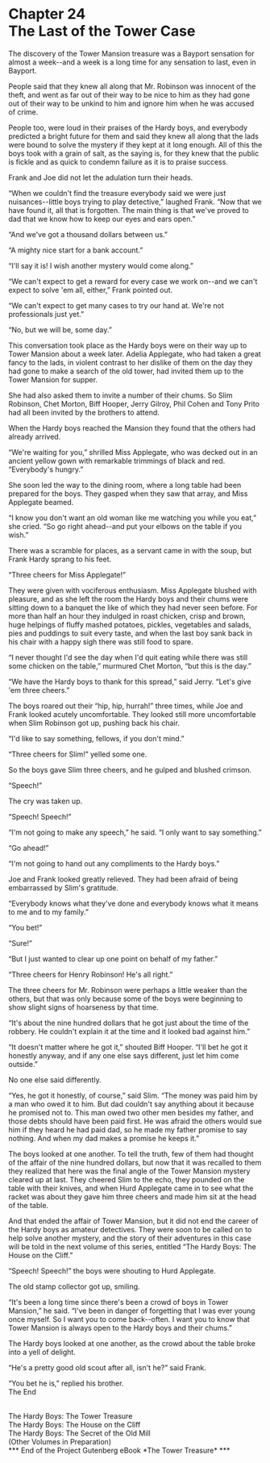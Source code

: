# Chapter 24 <br/> The Last of the Tower Case


The discovery of the Tower Mansion treasure was a Bayport sensation for almost a week--and a week is a long time for any sensation to last, even in Bayport.

People said that they knew all along that Mr. Robinson was innocent of the theft, and went as far out of their way to be nice to him as they had gone out of their way to be unkind to him and ignore him when he was accused of crime.

People too, were loud in their praises of the Hardy boys, and everybody predicted a bright future for them and said they knew all along that the lads were bound to solve the mystery if they kept at it long enough. All of this the boys took with a grain of salt, as the saying is, for they knew that the public is fickle and as quick to condemn failure as it is to praise success.

Frank and Joe did not let the adulation turn their heads.

“When we couldn't find the treasure everybody said we were just nuisances--little boys trying to play detective,” laughed Frank. “Now that we have found it, all that is forgotten. The main thing is that we've proved to dad that we know how to keep our eyes and ears open.”

“And we've got a thousand dollars between us.”

“A mighty nice start for a bank account.”

“I'll say it is! I wish another mystery would come along.”

“We can't expect to get a reward for every case we work on--and we can't expect to solve 'em all, either,” Frank pointed out.

“We can't expect to get many cases to try our hand at. We're not professionals just yet.”

“No, but we will be, some day.”

This conversation took place as the Hardy boys were on their way up to Tower Mansion about a week later. Adelia Applegate, who had taken a great fancy to the lads, in violent contrast to her dislike of them on the day they had gone to make a search of the old tower, had invited them up to the Tower Mansion for supper.

She had also asked them to invite a number of their chums. So Slim Robinson, Chet Morton, Biff Hooper, Jerry Gilroy, Phil Cohen and Tony Prito had all been invited by the brothers to attend.

When the Hardy boys reached the Mansion they found that the others had already arrived.

“We're waiting for you,” shrilled Miss Applegate, who was decked out in an ancient yellow gown with remarkable trimmings of black and red. “Everybody's hungry.”

She soon led the way to the dining room, where a long table had been prepared for the boys. They gasped when they saw that array, and Miss Applegate beamed.

“I know you don't want an old woman like me watching you while you eat,” she cried. “So go right ahead--and put your elbows on the table if you wish.”

There was a scramble for places, as a servant came in with the soup, but Frank Hardy sprang to his feet.

“Three cheers for Miss Applegate!”

They were given with vociferous enthusiasm. Miss Applegate blushed with pleasure, and as she left the room the Hardy boys and their chums were sitting down to a banquet the like of which they had never seen before. For more than half an hour they indulged in roast chicken, crisp and brown, huge helpings of fluffy mashed potatoes, pickles, vegetables and salads, pies and puddings to suit every taste, and when the last boy sank back in his chair with a happy sigh there was still food to spare.

“I never thought I'd see the day when I'd quit eating while there was still some chicken on the table,” murmured Chet Morton, “but this is the day.”

“We have the Hardy boys to thank for this spread,” said Jerry. “Let's give 'em three cheers.”

The boys roared out their “hip, hip, hurrah!” three times, while Joe and Frank looked acutely uncomfortable. They looked still more uncomfortable when Slim Robinson got up, pushing back his chair.

“I'd like to say something, fellows, if you don't mind.”

“Three cheers for Slim!” yelled some one.

So the boys gave Slim three cheers, and he gulped and blushed crimson.

“Speech!”

The cry was taken up.

“Speech! Speech!”

“I'm not going to make any speech,” he said. “I only want to say something.”

“Go ahead!”

“I'm not going to hand out any compliments to the Hardy boys.”

Joe and Frank looked greatly relieved. They had been afraid of being embarrassed by Slim's gratitude.

“Everybody knows what they've done and everybody knows what it means to me and to my family.”

“You bet!”

“Sure!”

“But I just wanted to clear up one point on behalf of my father.”

“Three cheers for Henry Robinson! He's all right.”

The three cheers for Mr. Robinson were perhaps a little weaker than the others, but that was only because some of the boys were beginning to show slight signs of hoarseness by that time.

“It's about the nine hundred dollars that he got just about the time of the robbery. He couldn't explain it at the time and it looked bad against him.”

“It doesn't matter where he got it,” shouted Biff Hooper. “I'll bet he got it honestly anyway, and if any one else says different, just let him come outside.”

No one else said differently.

“Yes, he got it honestly, of course,” said Slim. “The money was paid him by a man who owed it to him. But dad couldn't say anything about it because he promised not to. This man owed two other men besides my father, and those debts should have been paid first. He was afraid the others would sue him if they heard he had paid dad, so he made my father promise to say nothing. And when my dad makes a promise he keeps it.”

The boys looked at one another. To tell the truth, few of them had thought of the affair of the nine hundred dollars, but now that it was recalled to them they realized that here was the final angle of the Tower Mansion mystery cleared up at last. They cheered Slim to the echo, they pounded on the table with their knives, and when Hurd Applegate came in to see what the racket was about they gave him three cheers and made him sit at the head of the table.

And that ended the affair of Tower Mansion, but it did not end the career of the Hardy boys as amateur detectives. They were soon to be called on to help solve another mystery, and the story of their adventures in this case will be told in the next volume of this series, entitled “The Hardy Boys: The House on the Cliff.”

“Speech! Speech!” the boys were shouting to Hurd Applegate.

The old stamp collector got up, smiling.

“It's been a long time since there's been a crowd of boys in Tower Mansion,” he said. “I've been in danger of forgetting that I was ever young once myself. So I want you to come back--often. I want you to know that Tower Mansion is always open to the Hardy boys and their chums.”

The Hardy boys looked at one another, as the crowd about the table broke into a yell of delight.

“He's a pretty good old scout after all, isn't he?” said Frank.

“You bet he is,” replied his brother.
<br/>
T<span class="caps">he</span> E<span class="caps">nd</span>
<br/>
<br/>
<div class="Volumes" markdown="1">
The Hardy Boys: The Tower Treasure <br/> 
The Hardy Boys: The House on the Cliff <br/> 
The Hardy Boys: The Secret of the Old Mill<br/> 
(Other Volumes in Preparation)
<br/>
*** End of the Project Gutenberg eBook *The Tower Treasure* ***

</div>




